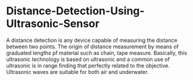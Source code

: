 # Distance-Detection-Using-Ultrasonic-Sensor
A distance detection is any device capable of measuring the distance between two points. The origin of distance measurement by means of graduated lengths pf material such as chain, tape measure. Basically, this ultrasonic technology is based on ultrasonic and a common use of ultrasonic is in range finding that perfectly related to the objective. Ultrasonic waves are suitable for both air and underwater. 
